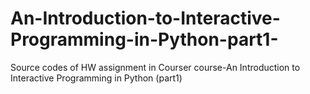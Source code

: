 # An-Introduction-to-Interactive-Programming-in-Python-part1-
Source codes of HW assignment in Courser course-An Introduction to Interactive Programming in Python (part1)
